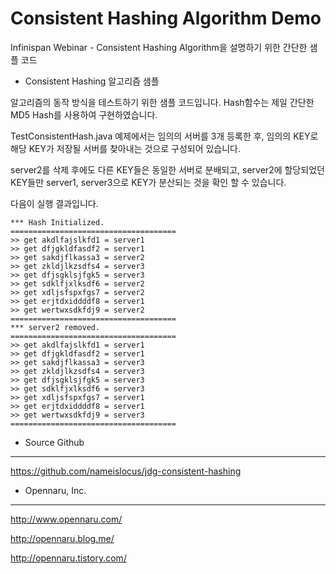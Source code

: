 Consistent Hashing Algorithm Demo
=================================

Infinispan Webinar - Consistent Hashing Algorithm을 설명하기 위한 간단한 샘플 코드

* Consistent Hashing 알고리즘 샘플 

알고리즘의 동작 방식을 테스트하기 위한 샘플 코드입니다.
Hash함수는 제일 간단한 MD5 Hash를 사용하여 구현하였습니다.

TestConsistentHash.java 예제에서는 임의의 서버를 3개 등록한 후, 
임의의 KEY로 해당 KEY가 저장될 서버를 찾아내는 것으로 구성되어 있습니다.

server2를 삭제 후에도 다른 KEY들은 동일한 서버로 분배되고, server2에 할당되었던 
KEY들만 server1, server3으로 KEY가 분산되는 것을 확인 할 수 있습니다.

다음이 실행 결과입니다.
```
*** Hash Initialized.
=====================================
>> get akdlfajslkfd1 = server1
>> get dfjgkldfasdf2 = server1
>> get sakdjflkassa3 = server2
>> get zkldjlkzsdfs4 = server3
>> get dfjsgklsjfgk5 = server3
>> get sdklfjxlksdf6 = server2
>> get xdljsfspxfgs7 = server2
>> get erjtdxiddddf8 = server1
>> get wertwxsdkfdj9 = server2
=====================================
*** server2 removed.
=====================================
>> get akdlfajslkfd1 = server1
>> get dfjgkldfasdf2 = server1
>> get sakdjflkassa3 = server3
>> get zkldjlkzsdfs4 = server3
>> get dfjsgklsjfgk5 = server3
>> get sdklfjxlksdf6 = server3
>> get xdljsfspxfgs7 = server1
>> get erjtdxiddddf8 = server1
>> get wertwxsdkfdj9 = server3
=====================================
```


* Source Github
---- 
https://github.com/nameislocus/jdg-consistent-hashing

* Opennaru, Inc.
----
http://www.opennaru.com/

http://opennaru.blog.me/

http://opennaru.tistory.com/
